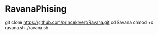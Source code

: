 # RavanaPhising
git clone https://github.com/princekrvert/Ravana.git
cd Ravana
chmod +x ravana.sh
./ravana.sh
